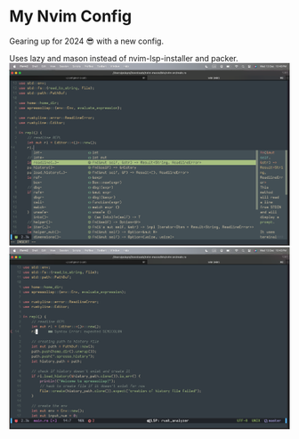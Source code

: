 # My Nvim Config
Gearing up for 2024 :sunglasses: with a new config.

Uses lazy and mason instead of nvim-lsp-installer and packer.
![scrot](editor_1.png)
![scrot](editor_2.png)

